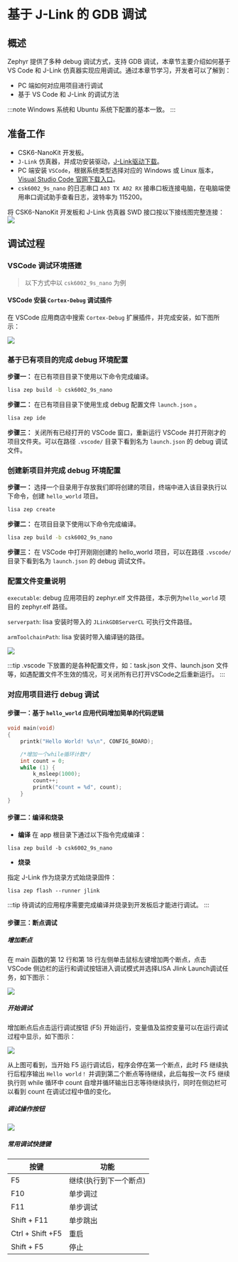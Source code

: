 # 基于 J-Link 的 GDB 调试

## 概述

Zephyr 提供了多种 debug 调试方式，支持 GDB 调试，本章节主要介绍如何基于 VS Code 和 J-Link 仿真器实现应用调试。通过本章节学习，开发者可以了解到：
- PC 端如何对应用项目进行调试
- 基于 VS Code 和 J-Link 的调试方法

:::note
Windows 系统和 Ubuntu 系统下配置的基本一致。
:::

## 准备工作
- CSK6-NanoKit 开发板。
- `J-Link` 仿真器，并成功安装驱动，[J-Link驱动下载](https://iflyos-external.oss-cn-shanghai.aliyuncs.com/public/lsopen/zephyr/%E5%B7%A5%E5%85%B7/JLink_Windows_V630d.exe)。
- PC 端安装 `VSCode`，根据系统类型选择对应的 Windows 或 Linux 版本，[Visual Studio Code 官网下载入口](https://code.visualstudio.com/Download)。
- `csk6002_9s_nano` 的日志串口 `A03 TX A02 RX` 接串口板连接电脑，在电脑端使用串口调试助手查看日志，波特率为 115200。

将 CSK6-NanoKit 开发板和 J-Link 仿真器 SWD 接口按以下接线图完整连接：
![](./files/connect.png)

## 调试过程

### VSCode 调试环境搭建

> 以下方式中以 `csk6002_9s_nano` 为例

#### VSCode 安装 `Cortex-Debug` 调试插件
在 VSCode 应用商店中搜索 `Cortex-Debug` 扩展插件，并完成安装，如下图所示：

![](../tool/vscode_plugin/files/debug.png)


### 基于已有项目的完成 debug 环境配置


**步骤一：** 在已有项目目录下使用以下命令完成编译。

```bash
lisa zep build -b csk6002_9s_nano
```

**步骤二：** 在已有项目目录下使用生成 debug 配置文件 `launch.json` 。

```bash
lisa zep ide
```

**步骤三：** 关闭所有已经打开的 VSCode 窗口，重新运行 VSCode 并打开刚才的项目文件夹。可以在路径 `.vscode/` 目录下看到名为 `launch.json` 的 debug 调试文件。

### 创建新项目并完成 debug 环境配置

**步骤一：** 选择一个目录用于存放我们即将创建的项目，终端中进入该目录执行以下命令，创建 `hello_world` 项目。

```bash
lisa zep create
```

**步骤二：** 在项目目录下使用以下命令完成编译。

```bash
lisa zep build -b csk6002_9s_nano
```

**步骤三：** 在 VSCode 中打开刚刚创建的 hello_world 项目，可以在路径 `.vscode/` 目录下看到名为 `launch.json` 的 debug 调试文件。

### 配置文件变量说明

`executable`: debug 应用项目的 zephyr.elf 文件路径，本示例为`hello_world` 项目的 zephyr.elf 路径。


`serverpath`: lisa 安装时带入的 `JLinkGDBServerCL` 可执行文件路径。


`armToolchainPath`: lisa 安装时带入编译链的路径。

![](./files/venus-debug_config.png)

:::tip
.vscode 下放置的是各种配置文件，如：task.json 文件、launch.json 文件等，如遇配置文件不生效的情况，可关闭所有已打开VSCode之后重新运行。
:::

### 对应用项目进行 debug 调试
#### 步骤一：基于 `hello_world` 应用代码增加简单的代码逻辑
```c
void main(void)
{
	printk("Hello World! %s\n", CONFIG_BOARD);

    /*增加一个while循环计数*/
    int count = 0;
	while (1) {
        k_msleep(1000);
        count++;
        printk("count = %d", count);
	}
}
```
#### 步骤二：编译和烧录  
- **编译**
在 app 根目录下通过以下指令完成编译：
```
lisa zep build -b csk6002_9s_nano
```
- **烧录**   

指定 J-Link 作为烧录方式始烧录固件：
```
lisa zep flash --runner jlink
```

:::tip
待调试的应用程序需要完成编译并烧录到开发板后才能进行调试。
:::

#### 步骤三：断点调试
##### 增加断点

在 main 函数的第 12 行和第 18 行左侧单击鼠标左键增加两个断点，点击 VSCode 侧边栏的运行和调试按钮进入调试模式并选择LISA Jlink Launch调试任务，如下图示：

![](./files/venus-debug_rundebug_Jlink.png)


##### 开始调试  
增加断点后点击运行调试按钮 (F5) 开始运行，变量值及监控变量可以在运行调试过程中显示，如下图示：

![](./files/venus-debug_rundebug02_Jlink.png)

从上图可看到，当开始 F5 运行调试后，程序会停在第一个断点，此时 F5 继续执行后程序输出 `Hello world！` 并调到第二个断点等待继续，此后每按一次 F5 继续执行则 while 循环中 count 自增并循环输出日志等待继续执行，同时在侧边栏可以看到 count 在调试过程中值的变化。

##### 调试操作按钮

![](./files/debug_but.png)

##### 常用调试快捷键

| 按键 | 功能 |
| --- | --- |
| F5 | 继续(执行到下一个断点) |
| F10 | 单步调过 |
| F11 | 单步调试 |
| Shift + F11 | 单步跳出 |
| Ctrl + Shift +F5 | 重启 |
| Shift + F5 | 停止 |





